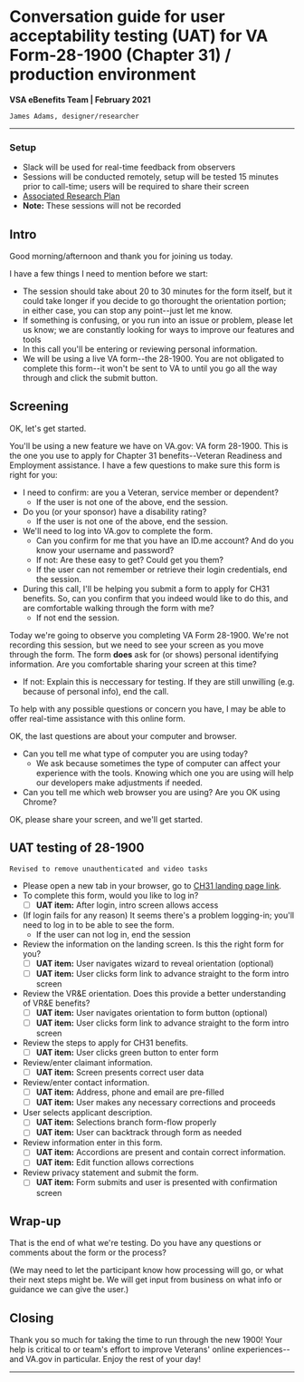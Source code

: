 # Conversation guide for user acceptability testing (UAT) for VA Form-28-1900 (Chapter 31) / production environment
**VSA eBenefits Team | February 2021**

`James Adams, designer/researcher`

---

### Setup
- Slack will be used for real-time feedback from observers
- Sessions will be conducted remotely, setup will be tested 15 minutes prior to call-time; users will be required to share their screen
- [Associated Research Plan](https://github.com/department-of-veterans-affairs/va.gov-team/blob/master/teams/vsa/teams/ebenefits/features/apply-vre-ch31/research-design/uat/ch31-uat-research-plan.md)
- **Note:** These sessions will not be recorded

## Intro
Good morning/afternoon and thank you for joining us today.

I have a few things I need to mention before we start:
- The session should take about 20 to 30 minutes for the form itself, but it could take longer if you decide to go thorought the orientation portion; in either case, you can stop any point--just let me know. 
- If something is confusing, or you run into an issue or problem, please let us know; we are constantly looking for ways to improve our features and tools
- In this call you'll be entering or reviewing personal information.
- We will be using a live VA form--the 28-1900. You are not obligated to complete this form--it won't be sent to VA to until you go all the way through and click the submit button.

## Screening
OK, let's get started.

You'll be using a new feature we have on VA.gov: VA form 28-1900. This is the one you use to apply for Chapter 31 benefits--Veteran Readiness and Employment assistance. I have a few questions to make sure this form is right for you:
- I need to confirm: are you a Veteran, service member or dependent?
  - If the user is not one of the above, end the session.
- Do you (or your sponsor) have a disability rating?
  - If the user is not one of the above, end the session.
- We'll need to log into VA.gov to complete the form.
  - Can you confirm for me that you have an ID.me account? And do you know your username and password? 
  - If not: Are these easy to get? Could get you them?
  - If the user can not remember or retrieve their login credentials, end the session.
- During this call, I'll be helping you submit a form to apply for CH31 benefits. So, can you confirm that you indeed would like to do this, and are comfortable walking through the form with me?
  - If not end the session.

Today we're going to observe you completing VA Form 28-1900. We're not recording this session, but we need to see your screen as you move through the form. The form **does** ask for (or shows) personal identifying information. Are you comfortable sharing your screen at this time?
- If not: Explain this is neccessary for testing. If they are still unwilling (e.g. because of personal info), end the call.

To help with any possible questions or concern you have, I may be able to offer real-time assistance with this online form.

OK, the last questions are about your computer and browser.
- Can you tell me what type of computer you are using today?
  - We ask because sometimes the type of computer can affect your experience with the tools. Knowing which one you are using will help our developers make adjustments if needed.
- Can you tell me which web browser you are using? Are you OK using Chrome?

OK, please share your screen, and we'll get started.

## UAT testing of 28-1900

`Revised to remove unauthenticated and video tasks`

- Please open a new tab in your browser, go to [CH31 landing page link]().
- To complete this form, would you like to log in?
  - [ ] **UAT item:** After login, intro screen allows access
- (If login fails for any reason) It seems there's a problem logging-in; you'll need to log in to be able to see the form.
  - If the user can not log in, end the session
- Review the information on the landing screen. Is this the right form for you?
  - [ ] **UAT item:** User navigates wizard to reveal orientation (optional)
  - [ ] **UAT item:** User clicks form link to advance straight to the form intro screen
- Review the VR&E orientation. Does this provide a better understanding of VR&E benefits?
  - [ ] **UAT item:** User navigates orientation to form button (optional)
  - [ ] **UAT item:** User clicks form link to advance straight to the form intro screen
- Review the steps to apply for CH31 benefits. 
  - [ ] **UAT item:** User clicks green button to enter form  
- Review/enter claimant information.
  - [ ] **UAT item:** Screen presents correct user data
- Review/enter contact information.
  - [ ] **UAT item:** Address, phone and email are pre-filled
  - [ ] **UAT item:** User makes any necessary corrections and proceeds
- User selects applicant description.
  - [ ] **UAT item:** Selections branch form-flow properly
  - [ ] **UAT item:** User can backtrack through form as needed
- Review information enter in this form.
  - [ ] **UAT item:** Accordions are present and contain correct information.
  - [ ] **UAT item:** Edit function allows corrections
- Review privacy statement and submit the form.
  - [ ] **UAT item:** Form submits and user is presented with confirmation screen

## Wrap-up
That is the end of what we're testing. Do you have any questions or comments about the form or the process?

(We may need to let the participant know how processing will go, or what their next steps might be. We will get input from business on what info or guidance we can give the user.) 

## Closing
Thank you so much for taking the time to run through the new 1900! Your help is critical to or team's effort to improve Veterans' online experiences--and VA.gov in particular. Enjoy the rest of your day!

---
